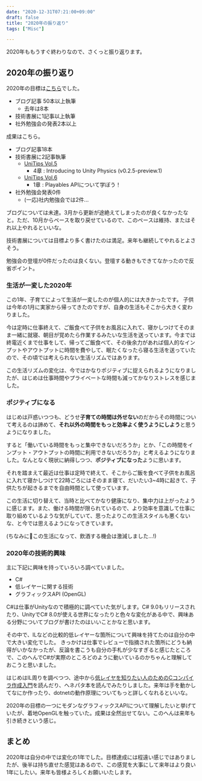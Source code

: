 ```yaml
---
date: "2020-12-31T07:21:00+09:00"
draft: false
title: "2020年の振り返り"
tags: ["Misc"]

---
```


2020年ももうすぐ終わりなので、さくっと振り返ります。

## 2020年の振り返り

2020年の目標は[こちら](https://blog.yucchiy.com/2020/01/review-for-2019/)でした。

- ブログ記事 50本以上執筆
    - 去年は8本
- 技術書展に1記事以上執筆
- 社外勉強会の発表2本以上

成果はこちら。

- ブログ記事18本
- 技術書展に2記事執筆
    - [UniTips Vol.5](https://techbookfest.org/product/5931398720389120)
        - 4章 : Introducing to Unity Physics (v0.2.5-preview.1)
    - [UniTips Vol.6](https://techbookfest.org/product/4630485305131008)
        - 1章 : Playables APIについて学ぼう！
- 社外勉強会発表0件
    - (一応)社内勉強会では2件...

ブログについては未達。3月から更新が途絶えてしまったのが良くなかったなと。ただ、10月からペースを取り戻せているので、このペースは維持、またはそれ以上やれるといいな。

技術書展については目標より多く書けたのは満足。来年も継続してやれるとよさそう。

勉強会の登壇が0件だったのは良くない。登壇する動きもできてなかったので反省ポイント。

### 生活が一変した2020年

この1年、子育てによって生活が一変したのが個人的には大きかったです。
子供は今年の1月に実家から帰ってきたのですが、自身の生活もそこから大きく変わりました。

今は定時に仕事終えて、ご飯食べて子供をお風呂に入れて、寝かしつけてそのまま一緒に就寝、朝目が覚めたら作業するみたいな生活を送っています。今までは終電近くまで仕事をして、帰ってご飯食べて、その後余力があれば個人的なインプットやアウトプットに時間を費やして、眠たくなったら寝る生活を送っていたので、その頃では考えられない生活リズムではあります。

この生活リズムの変化は、今ではかなりポジティブに捉えられるようになりましたが、はじめは仕事時間やプライベートな時間も減ってかなりストレスを感じました。

### ポジティブになる

はじめは戸惑いつつも、どうせ**子育ての時間は外せない**のだからその時間について考えるのは諦めて、**それ以外の時間をもっと効率よく使うようにしよう**と思うようになりました。

すると「働いている時間をもっと集中できないだろうか」とか、「この時間をインプット・アウトプットの時間に利用できないだろうか」と考えるようになりました。なんとなく現状に納得しつつ、**ポジティブになった**ように思います。

それを踏まえて最近は仕事は定時で終えて、そこからご飯を食べて子供をお風呂に入れて寝かしつけて22時ごろにはそのまま寝て、だいたい3~4時に起きて、子供たちが起きるまでを自由時間として使っています。

この生活に切り替えて、当時と比べてかなり健康になり、集中力は上がったように感じます。また、働ける時間が限られているので、より効率を意識して仕事に取り組めているような気がしていて、思ったよりこの生活スタイルも悪くないな、と今では思えるようになってきています。

(ちなみにこの生活になって、飲酒する機会は激減しました...!)

### 2020年の技術的興味

主に下記に興味を持っていろいろ調べていました。

- C#
- 低レイヤーに関する技術
- グラフィックスAPI (OpenGL)

C#は仕事がUnityなので積極的に調べていた気がします。C# 9.0もリリースされたり、UnityでC# 8.0が使える世界になったりと色々な変化がある中で、興味ある分野についてブログが書けたのはいいことかなと思います。

その中で、ILなどの比較的低レイヤーな箇所について興味を持てたのは自分の中で大きい変化でした。
きっかけは仕事でレビューで指摘された箇所にどうも納得がいかなかったが、反論を書こうも自分の手札が少なすぎると感じたところで、このへんでC#が実際のところどのように動いているのかちゃんと理解しておこうと思いました。

はじめはIL周りを調べつつ、途中から[低レイヤを知りたい人のためのCコンパイラ作成入門](https://www.sigbus.info/compilerbook)を読んだり、ヘネパタ本を読んでみたりしました。来年は手を動かしてなにか作ったり、dotnetの動作原理についてもっと詳しくなれるといいな。

2020年の目標の一つにモダンなグラフィックスAPIについて理解したいと挙げていたが、着地OpenGLを触っていた。成果は全然出せてない。このへんは来年も引き続きという感じ。

## まとめ

2020年は自分の中では変化の1年でした。目標達成には程遠い感じではありましたが、後半は持ち直せた感覚はあるので、この感覚を大事にして来年はより良い1年にしたい。来年も皆様よろしくお願いいたします。